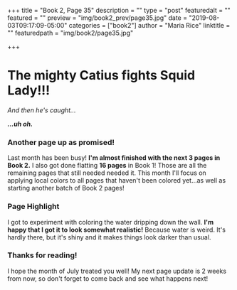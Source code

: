 +++
title = "Book 2, Page 35"
description = ""
type = "post"
featuredalt = ""
featured = ""
preview = "img/book2_prev/page35.jpg"
date = "2019-08-03T09:17:09-05:00"
categories = ["book2"]
author = "Maria Rice"
linktitle = ""
featuredpath = "img/book2/page35.jpg"

+++

# The mighty Catius fights Squid Lady!!!

_And then he's caught..._

**_...uh oh._**

### Another page up as promised!

Last month has been busy! **I'm almost finished with the next 3 pages in Book 2.** I also got done flatting **16 pages** in Book 1! Those are all the remaining pages that still needed needed it. This month I'll focus on applying local colors to all pages that haven't been colored yet...as well as starting another batch of Book 2 pages!

### Page Highlight

I got to experiment with coloring the water dripping down the wall. **I'm happy that I got it to look somewhat realistic!** Because water is weird. It's hardly there, but it's shiny and it makes things look darker than usual.

### Thanks for reading!

I hope the month of July treated you well! My next page update is 2 weeks from now, so don't forget to come back and see what happens next! 
